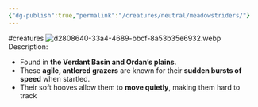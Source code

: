 ```yaml
---
{"dg-publish":true,"permalink":"/creatures/neutral/meadowstriders/"}
---
```


#creatures
![d2808640-33a4-4689-bbcf-8a53b35e6932.webp](/img/user/Images/d2808640-33a4-4689-bbcf-8a53b35e6932.webp)
Description:
- Found in **the Verdant Basin and Ordan’s plains**.
- These **agile, antlered grazers** are known for their **sudden bursts of speed** when startled.
- Their soft hooves allow them to **move quietly**, making them hard to track